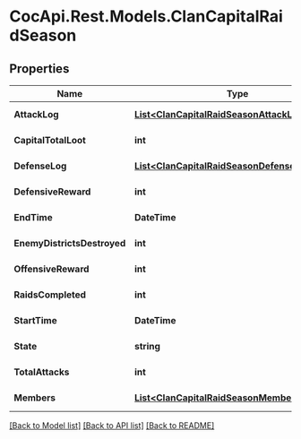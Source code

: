 # CocApi.Rest.Models.ClanCapitalRaidSeason

## Properties

Name | Type | Description | Notes
------------ | ------------- | ------------- | -------------
**AttackLog** | [**List&lt;ClanCapitalRaidSeasonAttackLogEntry&gt;**](ClanCapitalRaidSeasonAttackLogEntry.md) |  | [optional] [readonly] 
**CapitalTotalLoot** | **int** |  | [optional] [readonly] 
**DefenseLog** | [**List&lt;ClanCapitalRaidSeasonDefenseLogEntry&gt;**](ClanCapitalRaidSeasonDefenseLogEntry.md) |  | [optional] [readonly] 
**DefensiveReward** | **int** |  | [optional] [readonly] 
**EndTime** | **DateTime** |  | [optional] [readonly] 
**EnemyDistrictsDestroyed** | **int** |  | [optional] [readonly] 
**OffensiveReward** | **int** |  | [optional] [readonly] 
**RaidsCompleted** | **int** |  | [optional] [readonly] 
**StartTime** | **DateTime** |  | [optional] [readonly] 
**State** | **string** |  | [optional] [readonly] 
**TotalAttacks** | **int** |  | [optional] [readonly] 
**Members** | [**List&lt;ClanCapitalRaidSeasonMember&gt;**](ClanCapitalRaidSeasonMember.md) |  | [optional] [readonly] 

[[Back to Model list]](../../README.md#documentation-for-models) [[Back to API list]](../../README.md#documentation-for-api-endpoints) [[Back to README]](../../README.md)

